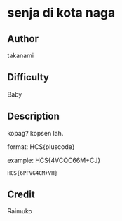 # senja di kota naga

## Author

takanami

## Difficulty

Baby

## Description

kopag? kopsen lah.

format: HCS{pluscode}

example: HCS{4VCQC66M+CJ}

```
HCS{6PFVG4CM+VH}
```

## Credit

Raimuko
